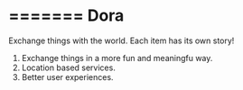 =======
Dora
=======

Exchange things with the world. Each item has its own story!

1. Exchange things in a more fun and meaningfu way.
2. Location based services.
3. Better user experiences.

